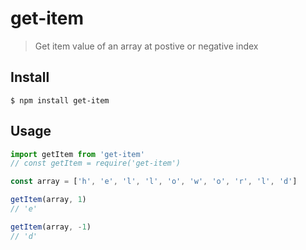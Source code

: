 # get-item

> Get item value of an array at postive or negative index

## Install

```
$ npm install get-item
```

## Usage

```js
import getItem from 'get-item'
// const getItem = require('get-item')

const array = ['h', 'e', 'l', 'l', 'o', 'w', 'o', 'r', 'l', 'd']

getItem(array, 1)
// 'e'

getItem(array, -1)
// 'd'
```

